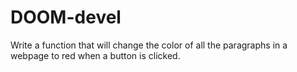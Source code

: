 # DOOM-devel
Write a function that will change the color of all the paragraphs in a webpage to red when a button is clicked.